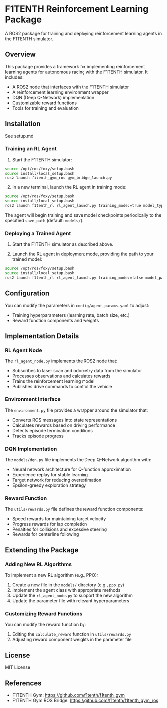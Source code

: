 # F1TENTH Reinforcement Learning Package

A ROS2 package for training and deploying reinforcement learning agents in the F1TENTH simulator.

## Overview

This package provides a framework for implementing reinforcement learning agents for autonomous racing with the F1TENTH simulator. It includes:

- A ROS2 node that interfaces with the F1TENTH simulator
- A reinforcement learning environment wrapper
- DQN (Deep Q-Network) implementation
- Customizable reward functions
- Tools for training and evaluation

## Installation
See setup.md

### Training an RL Agent

1. Start the F1TENTH simulator:
```bash
source /opt/ros/foxy/setup.bash
source install/local_setup.bash
ros2 launch f1tenth_gym_ros gym_bridge_launch.py
```

2. In a new terminal, launch the RL agent in training mode:
```bash
source /opt/ros/foxy/setup.bash
source install/local_setup.bash
ros2 launch f1tenth_rl rl_agent_launch.py training_mode:=true model_type:=dqn
```

The agent will begin training and save model checkpoints periodically to the specified `save_path` (default: `models/`).

### Deploying a Trained Agent

1. Start the F1TENTH simulator as described above.

2. Launch the RL agent in deployment mode, providing the path to your trained model:
```bash
source /opt/ros/foxy/setup.bash
source install/local_setup.bash
ros2 launch f1tenth_rl rl_agent_launch.py training_mode:=false model_path:=/path/to/your/model.pt
```

## Configuration

You can modify the parameters in `config/agent_params.yaml` to adjust:
- Training hyperparameters (learning rate, batch size, etc.)
- Reward function components and weights

## Implementation Details

### RL Agent Node

The `rl_agent_node.py` implements the ROS2 node that:
- Subscribes to laser scan and odometry data from the simulator
- Processes observations and calculates rewards
- Trains the reinforcement learning model
- Publishes drive commands to control the vehicle

### Environment Interface

The `environment.py` file provides a wrapper around the simulator that:
- Converts ROS messages into state representations
- Calculates rewards based on driving performance
- Detects episode termination conditions
- Tracks episode progress

### DQN Implementation

The `models/dqn.py` file implements the Deep Q-Network algorithm with:
- Neural network architecture for Q-function approximation
- Experience replay for stable learning
- Target network for reducing overestimation
- Epsilon-greedy exploration strategy

### Reward Function

The `utils/rewards.py` file defines the reward function components:
- Speed rewards for maintaining target velocity
- Progress rewards for lap completion
- Penalties for collisions and excessive steering
- Rewards for centerline following

## Extending the Package

### Adding New RL Algorithms

To implement a new RL algorithm (e.g., PPO):
1. Create a new file in the `models/` directory (e.g., `ppo.py`)
2. Implement the agent class with appropriate methods
3. Update the `rl_agent_node.py` to support the new algorithm
4. Update the parameter file with relevant hyperparameters

### Customizing Reward Functions

You can modify the reward function by:
1. Editing the `calculate_reward` function in `utils/rewards.py`
2. Adjusting reward component weights in the parameter file

## License

MIT License

## References

- F1TENTH Gym: https://github.com/f1tenth/f1tenth_gym
- F1TENTH Gym ROS Bridge: https://github.com/f1tenth/f1tenth_gym_ros

